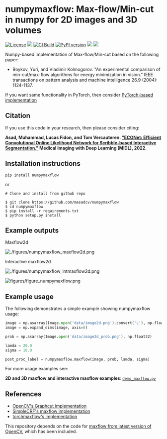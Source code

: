 # numpymaxflow: Max-flow/Min-cut in numpy for 2D images and 3D volumes
[![License](https://img.shields.io/badge/License-BSD_3--Clause-blue.svg)](https://opensource.org/licenses/BSD-3-Clause)
<img src="https://img.shields.io/pypi/dm/numpymaxflow.svg?label=PyPI%20downloads&logo=python&logoColor=green"/>
[![CI Build](https://github.com/masadcv/numpymaxflow/actions/workflows/build.yml/badge.svg)](https://github.com/masadcv/numpymaxflow/actions/workflows/build.yml)
[![PyPI version](https://badge.fury.io/py/numpymaxflow.svg)](https://badge.fury.io/py/numpymaxflow)
<img src="https://img.shields.io/badge/Python-%203.7%20|%203.8%20|%203.9%20|%203.10-3776ab.svg"/>
<img src="https://img.shields.io/badge/numpy-%3E%3D%201.22.0-brightgreen.svg"/>

Numpy-based implementation of Max-flow/Min-cut based on the following paper:

- Boykov, Yuri, and Vladimir Kolmogorov. "An experimental comparison of min-cut/max-flow algorithms for energy minimization in vision." IEEE transactions on pattern analysis and machine intelligence 26.9 (2004): 1124-1137.

If you want same functionality in PyTorch, then consider [PyTorch-based implementation](https://github.com/masadcv/torchmaxflow)

## Citation
If you use this code in your research, then please consider citing:

 **Asad, Muhammad, Lucas Fidon, and Tom Vercauteren. ["ECONet: Efficient Convolutional Online Likelihood Network for Scribble-based Interactive Segmentation."](https://openreview.net/pdf?id=9xtE2AgD_Cc) Medical Imaging with Deep Learning (MIDL), 2022.**

## Installation instructions
`pip install numpymaxflow`

or 


```
# Clone and install from github repo

$ git clone https://github.com/masadcv/numpymaxflow
$ cd numpymaxflow
$ pip install -r requirements.txt
$ python setup.py install
```

## Example outputs
Maxflow2d

![./figures/numpymaxflow_maxflow2d.png](https://raw.githubusercontent.com/masadcv/numpymaxflow/main/figures/numpymaxflow_maxflow2d.png)

Interactive maxflow2d

![./figures/numpymaxflow_intmaxflow2d.png](https://raw.githubusercontent.com/masadcv/numpymaxflow/main/figures/numpymaxflow_intmaxflow2d.png)


![figures/figure_numpymaxflow.png](https://raw.githubusercontent.com/masadcv/numpymaxflow/main/figures/figure_numpymaxflow.png)


## Example usage

The following demonstrates a simple example showing numpymaxflow usage:
```python
image = np.asarray(Image.open('data/image2d.png').convert('L'), np.float32)
image = np.expand_dims(image, axis=0)

prob = np.asarray(Image.open('data/image2d_prob.png'), np.float32)

lamda = 20.0
sigma = 10.0

post_proc_label = numpymaxflow.maxflow(image, prob, lamda, sigma)
```

For more usage examples see: 

**2D and 3D maxflow and interactive maxflow examples**: [`demo_maxflow.py`](https://raw.githubusercontent.com/masadcv/numpymaxflow/main/demo_maxflow.py) 
 
## References
- [OpenCV's Graphcut implementation](https://github.com/opencv/opencv/blob/4.x/modules/imgproc/include/opencv2/imgproc/detail/gcgraph.hpp)
- [SimpleCRF's maxflow implementation](https://github.com/HiLab-git/SimpleCRF)
- [torchmaxflow's implementation](https://github.com/masadcv/torchmaxflow)

This repository depends on the code for [maxflow from latest version of OpenCV](https://github.com/opencv/opencv/blob/4.x/modules/imgproc/include/opencv2/imgproc/detail/gcgraph.hpp), which has been included.

<!-- BibTeX:
```
@inproceedings{
asad2022econet,
title={{ECON}et: Efficient Convolutional Online Likelihood Network for Scribble-based Interactive Segmentation},
author={Muhammad Asad and Lucas Fidon and Tom Vercauteren},
booktitle={Medical Imaging with Deep Learning},
year={2022},
url={https://openreview.net/forum?id=9xtE2AgD_Cc}
}
``` -->
